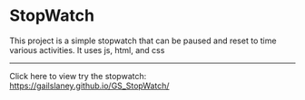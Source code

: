 # StopWatch

This project is a simple stopwatch that can be paused and reset to time various activities.
It uses js, html, and css

***
Click here to view try the stopwatch: https://gailslaney.github.io/GS_StopWatch/
